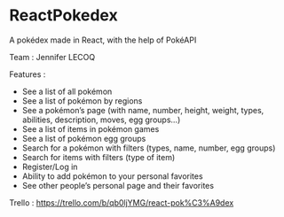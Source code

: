 # ReactPokedex
A pokédex made in React, with the help of PokéAPI

Team : Jennifer LECOQ



Features :

- See a list of all pokémon
- See a list of pokémon by regions
- See a pokémon’s page (with name, number, height, weight, types, abilities, description, moves, egg groups…)
- See a list of items in pokémon games
- See a list of pokémon egg groups
- Search for a pokémon with filters (types, name, number, egg groups)
- Search for items with filters (type of item)
- Register/Log in
- Ability to add pokémon to your personal favorites
- See other people’s personal page and their favorites

Trello :
https://trello.com/b/qb0ljYMG/react-pok%C3%A9dex
